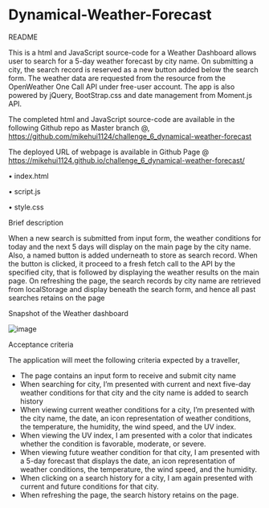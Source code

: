# Dynamical-Weather-Forecast

README

This is a html and JavaScript source-code for a Weather Dashboard allows user to search for a 5-day weather forecast by city name. On submitting a city, the search record is reserved as a new button added below the search form. The weather data are requested from the resource from the OpenWeather One Call API under free-user account. The app is also powered by jQuery, BootStrap.css and date management from Moment.js API. 

The completed html and JavaScript source-code are available in the following Github repo as Master branch @, 
https://github.com/mikehui1124/challenge_6_dynamical-weather-forecast

The deployed URL of webpage is available in Github Page @ 
https://mikehui1124.github.io/challenge_6_dynamical-weather-forecast/

•	index.html

•	script.js

•	style.css


Brief description

When a new search is submitted from input form, the weather conditions for today and the next 5 days will display on the main page by the city name. Also, a named button is added underneath to store as search record. When the button is clicked, it proceed to a fresh fetch call to the API by the specified city, that is followed by displaying the weather results on the main page.
On refreshing the page, the search records by city name are retrieved from localStorage and  display beneath the search form, and hence all past searches retains on the page

Snapshot of the Weather dashboard

![image](https://user-images.githubusercontent.com/105307687/183969780-d7c16868-4a3e-4dee-b0e0-44ccc99248cc.png)


Acceptance criteria

The application will meet the following criteria expected by a traveller,


-	The page contains an input form to receive and submit city name 
-	When searching for city, I’m presented with current and next five-day weather conditions for that city and the city name is added to search history
-	When viewing current weather conditions for a city, I’m presented with the city name, the date, an icon representation of weather conditions, the temperature, the humidity, the wind speed, and the UV index.
-	When viewing the UV index, I am presented with a color that indicates whether the condition is favorable, moderate, or severe.
-	When viewing future weather condition for that city, I am presented with a 5-day forecast that displays the date, an icon representation of weather conditions, the temperature, the wind speed, and the humidity.
-	When clicking on a search history for a city, I am again presented with current and future conditions for that city.
-	When refreshing the page, the search history retains on the page.
